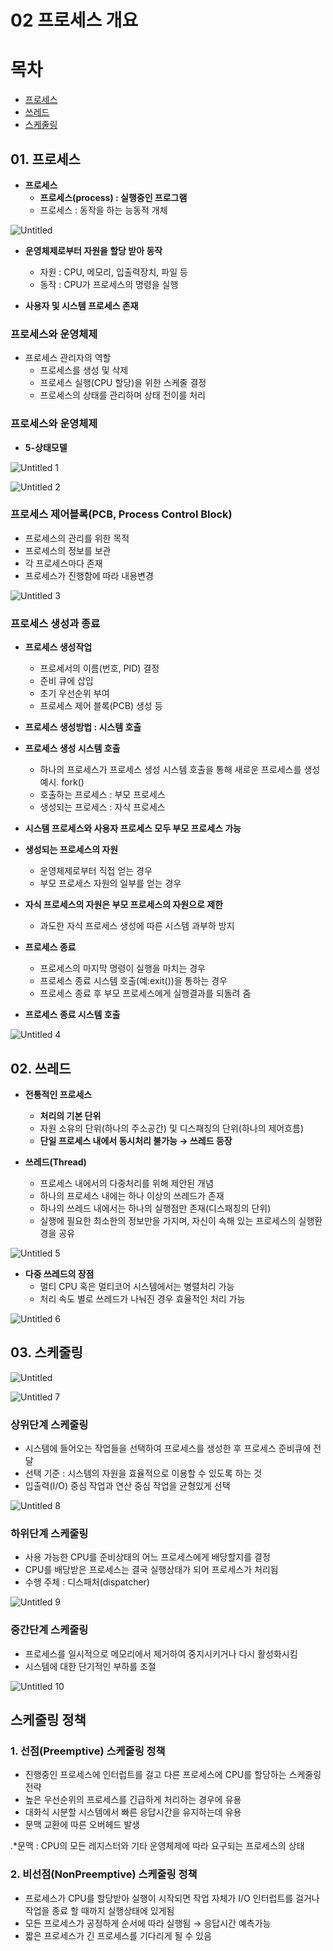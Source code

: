 # 02 프로세스 개요

# 목차
- [프로세스](#01-프로세스)
- [쓰레드](#02-쓰레드)
- [스케줄링](#03-스케줄링)

## 01. 프로세스

- **프로세스**
    - **프로세스(process) : 실행중인 프로그램**
    - 프로세스 : 동작을 하는 능동적 개체
    
![Untitled](https://user-images.githubusercontent.com/80089860/160265304-f75536e9-8f7c-4b06-9a60-cbd910e41898.png)

- **운영체제로부터 자원을 할당 받아 동작**
    - 자원 : CPU, 메모리, 입출력장치, 파일 등
    - 동작 : CPU가 프로세스의 명령을 실행
    
- **사용자 및 시스템 프로세스 존재**

### 프로세스와 운영체제

- 프로세스 관리자의 역할
    - 프로세스를 생성 및 삭제
    - 프로세스 실행(CPU 할당)을 위한 스케줄 결정
    - 프로세스의 상태를 관리하며 상태 전이를 처리

### 프로세스와 운영체제

- **5-상태모델**

![Untitled 1](https://user-images.githubusercontent.com/80089860/160265311-8887b82c-7864-4fca-94af-a66def877c5b.png)

![Untitled 2](https://user-images.githubusercontent.com/80089860/160265313-4ab6f850-320b-4e56-a7c6-98c548bfa06d.png)

### 프로세스 제어블록(PCB, Process Control Block)

- 프로세스의 관리를 위한 목적
- 프로세스의 정보를 보관
- 각 프로세스마다 존재
- 프로세스가 진행함에 따라 내용변경

![Untitled 3](https://user-images.githubusercontent.com/80089860/160265314-1a42685c-463d-412d-9fd9-60940d6048cc.png)

### 프로세스 생성과 종료

- **프로세스 생성작업**
    - 프로세서의 이름(번호, PID) 결정
    - 준비 큐에 삽입
    - 초기 우선순위 부여
    - 프로세스 제어 블록(PCB) 생성 등
- **프로세스 생성방법 : 시스템 호출**
- **프로세스 생성 시스템 호출**
    - 하나의 프로세스가 프로세스 생성 시스템 호출을 통해 새로운 프로세스를 생성 예시. fork()
    - 호출하는 프로세스 : 부모 프로세스
    - 생성되는 프로세스 : 자식 프로세스
- **시스템 프로세스와 사용자 프로세스 모두 부모 프로세스 가능**
- **생성되는 프로세스의 자원**
    - 운영체제로부터 직접 얻는 경우
    - 부모 프로세스 자원의 일부를 얻는 경우
- **자식 프로세스의 자원은 부모 프로세스의 자원으로 제한**
    - 과도한 자식 프로세스 생성에 따른 시스템 과부하 방지

- **프로세스 종료**
    - 프로세스의 마지막 명령이 실행을 마치는 경우
    - 프로세스 종료 시스템 호출(예:exit())을 통하는 경우
    - 프로세스 종료 후 부모 프로세스에게 실행결과를 되돌려 줌
- **프로세스 종료 시스템 호출**

![Untitled 4](https://user-images.githubusercontent.com/80089860/160265315-237bd403-6a78-4f7e-bafa-790b5a212d20.png)

## 02. 쓰레드

- **전통적인 프로세스**
    - **처리의 기본 단위**
    - 자원 소유의 단위(하나의 주소공간) 및 디스패칭의 단위(하나의 제어흐름)
    - **단일 프로세스 내에서 동시처리 불가능 → 쓰레드 등장**

- **쓰레드(Thread)**
    - 프로세스 내에서의 다중처리를 위해 제안된 개념
    - 하나의 프로세스 내에는 하나 이상의 쓰레드가 존재
    - 하나의 쓰레드 내에서는 하나의 실행점만 존재(디스패칭의 단위)
    - 실행에 필요한 최소한의 정보만을 가지며, 자신이 속해 있는 프로세스의 실행환경을 공유
    
![Untitled 5](https://user-images.githubusercontent.com/80089860/160265320-ab40a862-feea-448f-913c-a4db0d19b03a.png)

- **다중 쓰레드의 장점**
    - 멀티 CPU 혹은 멀티코어 시스템에서는 병렬처리 가능
    - 처리 속도 별로 쓰레드가 나눠진 경우 효율적인 처리 가능
    
![Untitled 6](https://user-images.githubusercontent.com/80089860/160265324-588c1497-286f-4940-962c-7fba17452c57.png)

## 03. 스케줄링

![Untitled](https://s3-us-west-2.amazonaws.com/secure.notion-static.com/17d7e7aa-dda1-474a-8d87-759c48ad8659/Untitled.png)

![Untitled 7](https://user-images.githubusercontent.com/80089860/160265327-95c8730d-e205-4c36-a562-1d36d3d4b40d.png)

### 상위단계 스케줄링

- 시스템에 들어오는 작업들을 선택하여 프로세스를 생성한 후 프로세스 준비큐에 전달
- 선택 기준 : 시스템의 자원을 효율적으로 이용할 수 있도록 하는 것
- 입출력(I/O) 중심 작업과 연산 중심 작업을 균형있게 선택

![Untitled 8](https://user-images.githubusercontent.com/80089860/160265331-57747c7d-7284-4113-b185-cac099b4d601.png)

### 하위단계 스케줄링

- 사용 가능한 CPU를 준비상태의 어느 프로세스에게 배당할지를 결정
- CPU를 배당받은 프로세스는 결국 실행상태가 되어 프로세스가 처리됨
- 수행 주체 : 디스패처(dispatcher)

![Untitled 9](https://user-images.githubusercontent.com/80089860/160265333-00d72c94-0feb-4d86-a927-2e41db93930a.png)

### 중간단계 스케줄링

- 프로세스를 일시적으로 메모리에서 제거하여 중지시키거나 다시 활성화시킴
- 시스템에 대한 단기적인 부하를 조절

![Untitled 10](https://user-images.githubusercontent.com/80089860/160265340-08993813-4bb0-45de-8f73-7d8d8bc2cd04.png)

## 스케줄링 정책

### 1. 선점(Preemptive) 스케줄링 정책

- 진행중인 프로세스에 인터럽트를 걸고 다른 프로세스에 CPU를 할당하는 스케줄링 전략
- 높은 우선순위의 프로세스를 긴급하게 처리하는 경우에 유용
- 대화식 시분할 시스템에서 빠른 응답시간을 유지하는데 유용
- 문맥 교환에 따른 오버헤드 발생

.*문맥 : CPU의 모든 레지스터와 기타 운영체제에 따라 요구되는 프로세스의 상태

### 2. 비선점(NonPreemptive) 스케줄링 정책

- 프로세스가 CPU를 할당받아 실행이 시작되면 작업 자체가 I/O 인터럽트를 걸거나 작업을 종료 할 때까지 실행상태에 있게됨
- 모든 프로세스가 공정하게 순서에 따라 실행됨 → 응답시간 예측가능
- 짧은 프로세스가 긴 프로세스를 기다리게 될 수 있음
